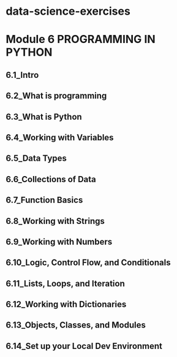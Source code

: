 # data-science-exercises
# Module 6 PROGRAMMING IN PYTHON
## 6.1_Intro
## 6.2_What is programming
## 6.3_What is Python
## 6.4_Working with Variables
## 6.5_Data Types
## 6.6_Collections of Data
## 6.7_Function Basics
## 6.8_Working with Strings
## 6.9_Working with Numbers
## 6.10_Logic, Control Flow, and Conditionals
## 6.11_Lists, Loops, and Iteration
## 6.12_Working with Dictionaries
## 6.13_Objects, Classes, and Modules
## 6.14_Set up your Local Dev Environment
